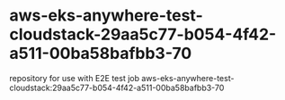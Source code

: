 # aws-eks-anywhere-test-cloudstack-29aa5c77-b054-4f42-a511-00ba58bafbb3-70
repository for use with E2E test job aws-eks-anywhere-test-cloudstack:29aa5c77-b054-4f42-a511-00ba58bafbb3-70
